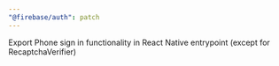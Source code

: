 ```yaml
---
"@firebase/auth": patch
---
```


Export Phone sign in functionality in React Native entrypoint (except for RecaptchaVerifier)

